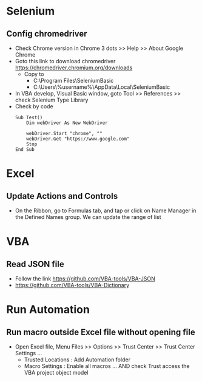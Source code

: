 # Selenium
## Config chromedriver
 - Check Chrome version in Chrome 3 dots >> Help >> About Google Chrome 
 - Goto this link to download chromedriver https://chromedriver.chromium.org/downloads
    + Copy to 
        - C:\Program Files\SeleniumBasic 
        - C:\Users\\%username%\AppData\Local\SeleniumBasic
 - In VBA develop, Visual Basic window, goto Tool >> References >> check Selenium Type Library
 - Check by code
    ```
    Sub Test()
        Dim webDriver As New WebDriver
        
        webDriver.Start "chrome", ""
        webDriver.Get "https://www.google.com"
        Stop
    End Sub
    ```

# Excel
## Update Actions and Controls
- On the Ribbon, go to Formulas tab, and tap or click on Name Manager in the Defined Names group. We can update the range of list
## 

# VBA
## Read JSON file
 - Follow the link https://github.com/VBA-tools/VBA-JSON
 - https://github.com/VBA-tools/VBA-Dictionary

# Run Automation
## Run macro outside Excel file without opening file
 - Open Excel file, Menu Files >> Options >> Trust Center >> Trust Center Settings ... 
    - Trusted Locations : Add Automation folder
    - Macro Settings : Enable all macros ... AND check Trust access the VBA project object model